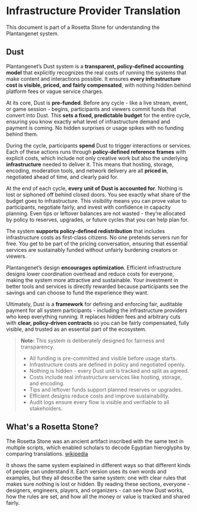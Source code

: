 # Infrastructure Provider Translation

This document is part of a Rosetta Stone for understanding the Plantangenet system.

## Dust

Plantangenet’s Dust system is a **transparent, policy-defined accounting model** that explicitly recognizes the real costs of running the systems that make content and interactions possible. It ensures **every infrastructure cost is visible, priced, and fairly compensated**, with nothing hidden behind platform fees or vague service charges.

At its core, Dust is **pre-funded**. Before any cycle - like a live stream, event, or game session - begins, participants and viewers commit funds that convert into Dust. This **sets a fixed, predictable budget** for the entire cycle, ensuring you know exactly what level of infrastructure demand and payment is coming. No hidden surprises or usage spikes with no funding behind them.

During the cycle, participants **spend** Dust to trigger interactions or services. Each of these actions runs through **policy-defined reference frames** with explicit costs, which include not only creative work but also the underlying **infrastructure** needed to deliver it. This means that hosting, storage, encoding, moderation tools, and network delivery are all **priced in**, negotiated ahead of time, and clearly paid for.

At the end of each cycle, **every unit of Dust is accounted for**. Nothing is lost or siphoned off behind closed doors. You see exactly what share of the budget goes to infrastructure. This visibility means you can prove value to participants, negotiate fairly, and invest with confidence in capacity planning. Even tips or leftover balances are not wasted - they’re allocated by policy to reserves, upgrades, or future cycles that you can help plan for.

The system **supports policy-defined redistribution** that includes infrastructure costs as first-class citizens. No one pretends servers run for free. You get to be part of the pricing conversation, ensuring that essential services are sustainably funded without unfairly burdening creators or viewers.

Plantangenet’s design **encourages optimization**. Efficient infrastructure designs lower coordination overhead and reduce costs for everyone, making the system more attractive and sustainable. Your investment in better tools and services is directly rewarded because participants see the savings and can choose to fund the experience they want.

Ultimately, Dust is a **framework** for defining and enforcing fair, auditable payment for all system participants - including the infrastructure providers who keep everything running. It replaces hidden fees and arbitrary cuts with **clear, policy-driven contracts** so you can be fairly compensated, fully visible, and trusted as an essential part of the ecosystem.

> **Note:**
> This system is deliberately designed for fairness and transparency.
>
> * All funding is pre-committed and visible before usage starts.
> * Infrastructure costs are defined in policy and negotiated openly.
> * Nothing is hidden - every Dust unit is tracked and split as agreed.
> * Costs include real infrastructure services like hosting, storage, and encoding.
> * Tips and leftover funds support planned reserves or upgrades.
> * Efficient designs reduce costs and improve sustainability.
> * Audit logs ensure every flow is visible and verifiable to all stakeholders.

## What's a Rosetta Stone?

The Rosetta Stone was an ancient artifact inscribed with the same text in multiple scripts, which enabled scholars to decode Egyptian hieroglyphs by comparing translations. [wikipedia](https://en.wikipedia.org/wiki/Rosetta_Stone)

It shows the same system explained in different ways so that different kinds of people can understand it. Each version uses its own words and examples, but they all describe the same system: one with clear rules that makes sure nothing is lost or hidden. By reading these sections, everyone - designers, engineers, players, and organizers - can see how Dust works, how the rules are set, and how all the money or value is tracked and shared fairly.
